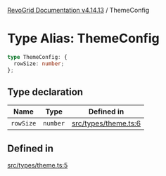 [RevoGrid Documentation v4.14.13](README.md) / ThemeConfig

# Type Alias: ThemeConfig

```ts
type ThemeConfig: {
  rowSize: number;
};
```

## Type declaration

| Name | Type | Defined in |
| ------ | ------ | ------ |
| `rowSize` | `number` | [src/types/theme.ts:6](https://github.com/revolist/revogrid/blob/4eff1607ca8ee7d75f31750c713182488767268a/src/types/theme.ts#L6) |

## Defined in

[src/types/theme.ts:5](https://github.com/revolist/revogrid/blob/4eff1607ca8ee7d75f31750c713182488767268a/src/types/theme.ts#L5)
